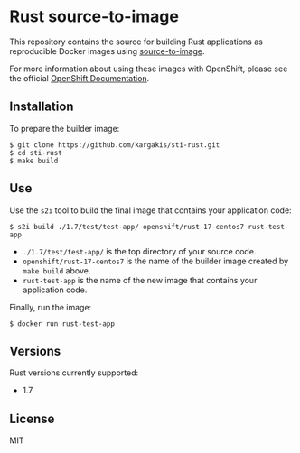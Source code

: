 Rust source-to-image
====================

This repository contains the source for building Rust applications as reproducible Docker images using [source-to-image](https://github.com/openshift/source-to-image).

For more information about using these images with OpenShift, please see the
official [OpenShift Documentation](https://docs.openshift.org/latest/architecture/core_concepts/builds_and_image_streams.html#source-build).

Installation
---------------
To prepare the builder image:
```shell
$ git clone https://github.com/kargakis/sti-rust.git
$ cd sti-rust
$ make build
```

Use
---------------
Use the `s2i` tool to build the final image that contains your application code:
```shell
$ s2i build ./1.7/test/test-app/ openshift/rust-17-centos7 rust-test-app
```
* `./1.7/test/test-app/` is the top directory of your source code.
* `openshift/rust-17-centos7` is the name of the builder image created by `make build` above.
* `rust-test-app` is the name of the new image that contains your application code.

Finally, run the image:
```shell
$ docker run rust-test-app
```

Versions
---------------
Rust versions currently supported:
* 1.7

License
---------------
MIT
